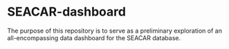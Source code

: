 # SEACAR-dashboard

The purpose of this repository is to serve as a preliminary exploration of an all-encompassing data dashboard for the SEACAR database.